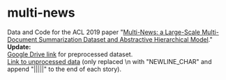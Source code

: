 # multi-news

Data and Code for the ACL 2019 paper "[Multi-News: a Large-Scale Multi-Document Summarization Dataset and Abstractive Hierarchical Model](https://128.84.21.199/pdf/1906.01749.pdf)."
</br>
**Update:** </br>
[Google Drive link](https://drive.google.com/open?id=1qZ3zJBv0zrUy4HVWxnx33IsrHGimXLPy) for preprocessed dataset. </br>
[Link to unprocessed data](https://drive.google.com/open?id=1qZ3zJBv0zrUy4HVWxnx33IsrHGimXLPy) (only replaced \n with "NEWLINE_CHAR" and append "|||||" to the end of each story). 
